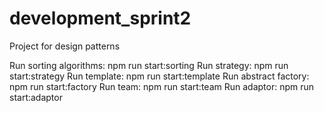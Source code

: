 # development_sprint2
Project for design patterns

Run sorting algorithms: npm run start:sorting
Run strategy: npm run start:strategy
Run template: npm run start:template
Run abstract factory: npm run start:factory
Run team: npm run start:team
Run adaptor: npm run start:adaptor
